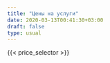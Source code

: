 ```yaml
---
title: "Цены на услуги"
date: 2020-03-13T00:41:30+03:00
draft: false
type: usual
---
```

{{< price_selector >}}
